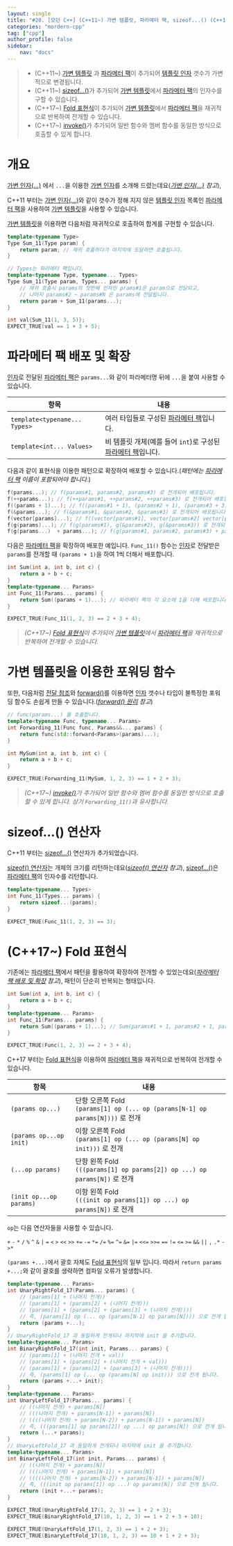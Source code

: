 ```yaml
---
layout: single
title: "#20. [모던 C++] (C++11~) 가변 템플릿, 파라메터 팩, sizeof...() (C++17~) Fold 표현식"
categories: "mordern-cpp"
tag: ["cpp"]
author_profile: false
sidebar: 
    nav: "docs"
---
```


> * (C++11~) [가변 템플릿](https://tango1202.github.io/mordern-cpp/mordern-cpp-variadic-template/) 과 [파라메터 팩](https://tango1202.github.io/mordern-cpp/mordern-cpp-variadic-template/#%ED%8C%8C%EB%9D%BC%EB%A9%94%ED%84%B0-%ED%8C%A9-%EB%B0%B0%ED%8F%AC-%EB%B0%8F-%ED%99%95%EC%9E%A5)이 추가되어 [템플릿 인자](https://tango1202.github.io/classic-cpp-stl/classic-cpp-stl-template-parameter-argument/#%ED%85%9C%ED%94%8C%EB%A6%BF-%EC%9D%B8%EC%9E%90) 갯수가 가변적으로 변경됩니다.
> * (C++11~) [sizeof...()](https://tango1202.github.io/mordern-cpp/mordern-cpp-variadic-template/#sizeof-%EC%97%B0%EC%82%B0%EC%9E%90)가 추가되어 [가변 템플릿](https://tango1202.github.io/mordern-cpp/mordern-cpp-variadic-template/)에서 [파라메터 팩](https://tango1202.github.io/mordern-cpp/mordern-cpp-variadic-template/#%ED%8C%8C%EB%9D%BC%EB%A9%94%ED%84%B0-%ED%8C%A9-%EB%B0%B0%ED%8F%AC-%EB%B0%8F-%ED%99%95%EC%9E%A5)의 인자수를 구할 수 있습니다.
> * (C++17~) [Fold 표현식](https://tango1202.github.io/mordern-cpp/mordern-cpp-variadic-template/#c17-fold-%ED%91%9C%ED%98%84%EC%8B%9D)이 추가되어 [가변 템플릿](https://tango1202.github.io/mordern-cpp/mordern-cpp-variadic-template/)에서 [파라메터 팩](https://tango1202.github.io/mordern-cpp/mordern-cpp-variadic-template/#%ED%8C%8C%EB%9D%BC%EB%A9%94%ED%84%B0-%ED%8C%A9-%EB%B0%B0%ED%8F%AC-%EB%B0%8F-%ED%99%95%EC%9E%A5)을 재귀적으로 반복하여 전개할 수 있습니다.
> * (C++17~) [invoke()](https://tango1202.github.io/mordern-cpp-stl/mordern-cpp-stl-function/#c17-invoke)가 추가되어 일반 함수와 멤버 함수를 동일한 방식으로 호출할 수 있게 합니다.

# 개요

[가변 인자(…)](
https://tango1202.github.io/classic-cpp-guide/classic-cpp-guide-function/#%EA%B0%80%EB%B3%80-%EC%9D%B8%EC%9E%90) 에서 `...`을 이용한 [가변 인자](https://tango1202.github.io/classic-cpp-guide/classic-cpp-guide-function/#%EA%B0%80%EB%B3%80-%EC%9D%B8%EC%9E%90)를 소개해 드렸는데요(*[가변 인자(…)](
https://tango1202.github.io/classic-cpp-guide/classic-cpp-guide-function/#%EA%B0%80%EB%B3%80-%EC%9D%B8%EC%9E%90) 참고*), 

C++11 부터는 [가변 인자(…)](
https://tango1202.github.io/classic-cpp-guide/classic-cpp-guide-function/#%EA%B0%80%EB%B3%80-%EC%9D%B8%EC%9E%90)와 같이  갯수가 정해 지지 않은 [템플릿 인자](https://tango1202.github.io/classic-cpp-stl/classic-cpp-stl-template-parameter-argument/#%ED%85%9C%ED%94%8C%EB%A6%BF-%EC%9D%B8%EC%9E%90) 목록인 [파라메터 팩](https://tango1202.github.io/mordern-cpp/mordern-cpp-variadic-template/#%ED%8C%8C%EB%9D%BC%EB%A9%94%ED%84%B0-%ED%8C%A9-%EB%B0%B0%ED%8F%AC-%EB%B0%8F-%ED%99%95%EC%9E%A5)을 사용하여 [가변 템플릿](https://tango1202.github.io/mordern-cpp/mordern-cpp-variadic-template/)을 사용할 수 있습니다.

[가변 템플릿](https://tango1202.github.io/mordern-cpp/mordern-cpp-variadic-template/)을 이용하면 다음처럼 재귀적으로 호출하여 합계를 구현할 수 있습니다.

```cpp
template<typename Type>
Type Sum_11(Type param) {
    return param; // 재귀 호출하다가 마지막에 도달하면 호출됩니다.
}

// Types는 파라메터 팩입니다.
template<typename Type, typename... Types>
Type Sum_11(Type param, Types... params) {
    // 재귀 호출시 params의 첫번째 인자인 prams#1은 param으로 전달되고, 
    // 나머지 params#2 ~ params#N 은 params에 전달됩니다.
    return param + Sum_11(params...); 
} 

int val{Sum_11(1, 3, 5)};
EXPECT_TRUE(val == 1 + 3 + 5);  
```

# 파라메터 팩 배포 및 확장

[인자](https://tango1202.github.io/classic-cpp-guide/classic-cpp-guide-function/#%EC%9D%B8%EC%9E%90%EB%A7%A4%EA%B0%9C%EB%B3%80%EC%88%98-parameter)로 전달된 [파라메터 팩](https://tango1202.github.io/mordern-cpp/mordern-cpp-variadic-template/#%ED%8C%8C%EB%9D%BC%EB%A9%94%ED%84%B0-%ED%8C%A9-%EB%B0%B0%ED%8F%AC-%EB%B0%8F-%ED%99%95%EC%9E%A5)은 `params...`와 같이 파라메터명 뒤에 `...`을 붙여 사용할 수 있습니다. 

|항목|내용|
|--|--|
|`template<typename... Types>`|여러 타입들로 구성된 [파라메터 팩](https://tango1202.github.io/mordern-cpp/mordern-cpp-variadic-template/#%ED%8C%8C%EB%9D%BC%EB%A9%94%ED%84%B0-%ED%8C%A9-%EB%B0%B0%ED%8F%AC-%EB%B0%8F-%ED%99%95%EC%9E%A5)입니다.|
|`template<int... Values>`|비 템플릿 개체(예를 들어 `int`)로 구성된[파라메터 팩](https://tango1202.github.io/mordern-cpp/mordern-cpp-variadic-template/#%ED%8C%8C%EB%9D%BC%EB%A9%94%ED%84%B0-%ED%8C%A9-%EB%B0%B0%ED%8F%AC-%EB%B0%8F-%ED%99%95%EC%9E%A5)입니다.|

다음과 같이 표현식을 이용한 패턴으로 확장하여 배포할 수 있습니다.(*패턴에는 [파라메터 팩](https://tango1202.github.io/mordern-cpp/mordern-cpp-variadic-template/#%ED%8C%8C%EB%9D%BC%EB%A9%94%ED%84%B0-%ED%8C%A9-%EB%B0%B0%ED%8F%AC-%EB%B0%8F-%ED%99%95%EC%9E%A5) 이름이 포함되어야 합니다.*)

```cpp
f(params...); // f(params#1, params#2, params#3) 로 전개되어 배포됩니다.
f(++params...); // f(++params#1, ++params#2, ++params#3) 로 전개되어 배포됩니다.
f((params + 1)...); // f((params#1 + 1), (params#2 + 1), (params#3 + 3)) 로 전개되어 배포됩니다.
f(&params...); // f(&params#1, &params#2, &params#3) 로 전개되어 배포됩니다.
f(vector[params]...); // f((vector[params#1], vector[params#2] vector[params#3]) 로 전개됩니다.
f(g(params)...); // f(g(params#1), g(&params#2), g(&params#3)) 로 전개되어 배포됩니다.
f(g(params...)  + params...); // f(g(params#1, params#2, params#3) + params#1, f(g(params#1, params#2, params#3) + param2, f(g(params#1, params#2, params#3) + params#3) 로 전개되어 배포됩니다. 
```

다음은 [파라메터 팩](https://tango1202.github.io/mordern-cpp/mordern-cpp-variadic-template/#%ED%8C%8C%EB%9D%BC%EB%A9%94%ED%84%B0-%ED%8C%A9-%EB%B0%B0%ED%8F%AC-%EB%B0%8F-%ED%99%95%EC%9E%A5)을 확장하여 배포한 예입니다. `Func_11()` 함수는 [인자](https://tango1202.github.io/classic-cpp-guide/classic-cpp-guide-function/#%EC%9D%B8%EC%9E%90%EB%A7%A4%EA%B0%9C%EB%B3%80%EC%88%98-parameter)로 전달받은 `params`를 전개할 때 `(params + 1)`을 하여 1씩 더해서 배포합니다.

```cpp
int Sum(int a, int b, int c) {
    return a + b + c;
}
template<typename... Params>
int Func_11(Params... params) {
    return Sum((params + 1)...); // 파라메터 팩의 각 요소에 1을 더해 배포합니다.
}

EXPECT_TRUE(Func_11(1, 2, 3) == 2 + 3 + 4);
```

> *(C++17~) [Fold 표현식](https://tango1202.github.io/mordern-cpp/mordern-cpp-variadic-template/#c17-fold-%ED%91%9C%ED%98%84%EC%8B%9D)이 추가되어 [가변 템플릿](https://tango1202.github.io/mordern-cpp/mordern-cpp-variadic-template/)에서 [파라메터 팩](https://tango1202.github.io/mordern-cpp/mordern-cpp-variadic-template/#%ED%8C%8C%EB%9D%BC%EB%A9%94%ED%84%B0-%ED%8C%A9-%EB%B0%B0%ED%8F%AC-%EB%B0%8F-%ED%99%95%EC%9E%A5)을 재귀적으로 반복하여 전개할 수 있습니다.*

# 가변 템플릿을 이용한 포워딩 함수

또한, 다음처럼 [전달 참조](https://tango1202.github.io/mordern-cpp/mordern-cpp-forwarding-reference/#%EC%A0%84%EB%8B%AC-%EC%B0%B8%EC%A1%B0)와 [forward()](https://tango1202.github.io/mordern-cpp/mordern-cpp-forwarding-reference/#forward-%EC%99%80-%EC%99%84%EB%B2%BD%ED%95%9C-%EC%A0%84%EB%8B%AC)를 이용하면 [인자](https://tango1202.github.io/classic-cpp-guide/classic-cpp-guide-function/#%EC%9D%B8%EC%9E%90%EB%A7%A4%EA%B0%9C%EB%B3%80%EC%88%98-parameter) 갯수나 타입이 불특정한 포워딩 함수도 손쉽게 만들 수 있습니다.(*[forward() 원리](https://tango1202.github.io/mordern-cpp/mordern-cpp-forwarding-reference/#forward-%EC%9B%90%EB%A6%AC) 참고*)

```cpp
// func(params...) 를 호출합니다.
template<typename Func, typename... Params>
int Forwarding_11(Func func, Params&&... params) {
    return func(std::forward<Params>(params)...);
}

int MySum(int a, int b, int c) {
    return a + b + c;
}

EXPECT_TRUE(Forwarding_11(MySum, 1, 2, 3) == 1 + 2 + 3);   
```

> *(C++17~) [invoke()](https://tango1202.github.io/mordern-cpp-stl/mordern-cpp-stl-function/#c17-invoke)가 추가되어 일반 함수와 멤버 함수를 동일한 방식으로 호출할 수 있게 합니다. 상기 `Forwarding_11()`과 유사합니다.*

# sizeof...() 연산자

C++11 부터는 [sizeof...()](https://tango1202.github.io/mordern-cpp/mordern-cpp-variadic-template/#sizeof-%EC%97%B0%EC%82%B0%EC%9E%90) 연산자가 추가되었습니다.

[sizeof() 연산자](https://tango1202.github.io/classic-cpp-guide/classic-cpp-guide-operators/#sizeof-%EC%97%B0%EC%82%B0%EC%9E%90)는 개체의 크기를 리턴하는데요(*[sizeof() 연산자](https://tango1202.github.io/classic-cpp-guide/classic-cpp-guide-operators/#sizeof-%EC%97%B0%EC%82%B0%EC%9E%90) 참고*), [sizeof...()](https://tango1202.github.io/mordern-cpp/mordern-cpp-variadic-template/#sizeof-%EC%97%B0%EC%82%B0%EC%9E%90)은 [파라메터 팩](https://tango1202.github.io/mordern-cpp/mordern-cpp-variadic-template/#%ED%8C%8C%EB%9D%BC%EB%A9%94%ED%84%B0-%ED%8C%A9-%EB%B0%B0%ED%8F%AC-%EB%B0%8F-%ED%99%95%EC%9E%A5)의 인자수를 리턴합니다.

```cpp
template<typename... Types>
int Func_11(Types... params) {
    return sizeof...(params);
}

EXPECT_TRUE(Func_11(1, 2, 3) == 3);
```

# (C++17~) Fold 표현식

기존에는 [파라메터 팩](https://tango1202.github.io/mordern-cpp/mordern-cpp-variadic-template/#%ED%8C%8C%EB%9D%BC%EB%A9%94%ED%84%B0-%ED%8C%A9-%EB%B0%B0%ED%8F%AC-%EB%B0%8F-%ED%99%95%EC%9E%A5)에서 패턴을 활용하여 확장하여 전개할 수 있었는데요(*[파라메터 팩 배포 및 확장](https://tango1202.github.io/mordern-cpp/mordern-cpp-variadic-template/#%ED%8C%8C%EB%9D%BC%EB%A9%94%ED%84%B0-%ED%8C%A9-%EB%B0%B0%ED%8F%AC-%EB%B0%8F-%ED%99%95%EC%9E%A5) 참고*), 패턴이 단순히 반복되는 형태입니다.

```cpp
int Sum(int a, int b, int c) {
    return a + b + c;
}
template<typename... Params>
int Func_11(Params... params) {
    return Sum((params + 1)...); // Sum(params#1 + 1, params#2 + 1, params#3 + 1) 으로 전개됩니다.
} 

EXPECT_TRUE(Func(1, 2, 3) == 2 + 3 + 4);
```

C++17 부터는 [Fold 표현식](https://tango1202.github.io/mordern-cpp/mordern-cpp-variadic-template/#c17-fold-%ED%91%9C%ED%98%84%EC%8B%9D)을 이용하여 [파라메터 팩](https://tango1202.github.io/mordern-cpp/mordern-cpp-variadic-template/#%ED%8C%8C%EB%9D%BC%EB%A9%94%ED%84%B0-%ED%8C%A9-%EB%B0%B0%ED%8F%AC-%EB%B0%8F-%ED%99%95%EC%9E%A5)을 재귀적으로 반복하여 전개할 수 있습니다.

|항목|내용|
|--|--|
|`(params op...)`|단항 오른쪽 Fold<br/>`(params[1] op (... op (params[N-1] op params[N])))` 로 전개|
|`(params op...op init)`|이항 오른쪽 Fold<br/>`(params[1] op (... op (params[N] op init)))` 로 전개|
|`(...op params)`|단항 왼쪽 Fold<br/>`(((params[1] op params[2]) op ...) op params[N])` 로 전개|
|`(init op...op params)`|이항 왼쪽 Fold<br/>`(((init op params[1]) op ...) op params[N])` 로 전개|

`op`는 다음 연산자들을 사용할 수 있습니다.

`+` `-` `*` `/` `%` `^` `&` `|` `=` `<` `>` `<<` `>>` `+=` `-=` `*=` `/=` `%=` `^=` `&=` `|=` `<<=` `>>=` `==` `!=` `<=` `>=` `&&` `||` `,` `.*` `->*`

`(params +...)`에서 괄호 자체도 [Fold 표현식](https://tango1202.github.io/mordern-cpp/mordern-cpp-variadic-template/#c17-fold-%ED%91%9C%ED%98%84%EC%8B%9D)의 일부 입니다. 따라서 `return params +...;`와 같이 괄호를 생략하면 컴파일 오류가 발생합니다.

```cpp
template<typename... Params>
int UnaryRightFold_17(Params... params) {
    // (params[1] + (나머지 전개)) 
    // (params[1] + (params[2] + (나머지 전개)))
    // (params[1] + (params[2] + (params[3] + (나머지 전개))))
    // 즉, (params[1] op (... op (params[N-1] op params[N]))) 으로 전개 됩니다.        
    return (params +...); 
}  
// UnaryRightFold_17 과 동일하게 전개되나 마지막에 init 을 추가합니다.
template<typename... Params>
int BinaryRightFold_17(int init, Params... params) {
    // (params[1] + (나머지 전개 + val)) 
    // (params[1] + (params[2] + (나머지 전개 + val)))
    // (params[1] + (params[2] + (params[3] + (나머지 전개))))
    // 즉, (params[1] op (... op (params[N] op init))) 으로 전개 됩니다.        
    return (params +...+ init); 
} 
template<typename... Params>
int UnaryLeftFold_17(Params... params) {
    // ((나머지 전개) + params[N]) 
    // (((나머지 전개) + params[N-1]) + params[N]) 
    // ((((나머지 전개) + params[N-2]) + params[N-1]) + params[N])         
    // 즉, (((params[1] op params[2]) op ...) op params[N]) 으로 전개 됩니다.        
    return (...+ params); 
}   
// UnaryLeftFold_17 과 동일하게 전개되나 마지막에 init 을 추가합니다.
template<typename... Params>
int BinaryLeftFold_17(int init, Params... params) {
    // ((나머지 전개) + params[N]) 
    // (((나머지 전개) + params[N-1]) + params[N]) 
    // ((((나머지 전개) + params[N-2]) + params[N-1]) + params[N])         
    // 즉, (((init op params[1]) op ...) op params[N]) 으로 전개 됩니다.        
    return (init +...+ params); 
}

EXPECT_TRUE(UnaryRightFold_17(1, 2, 3) == 1 + 2 + 3);
EXPECT_TRUE(BinaryRightFold_17(10, 1, 2, 3) == 1 + 2 + 3 + 10);  

EXPECT_TRUE(UnaryLeftFold_17(1, 2, 3) == 1 + 2 + 3);
EXPECT_TRUE(BinaryLeftFold_17(10, 1, 2, 3) == 10 + 1 + 2 + 3); 
```